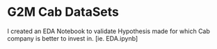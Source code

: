# G2M Cab DataSets

I created an EDA Notebook to validate Hypothesis made for which Cab company is better to invest in. [ie. EDA.ipynb]

